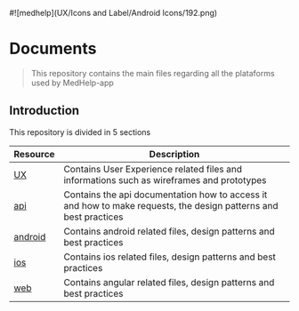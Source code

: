 #![medhelp](UX/Icons and Label/Android Icons/192.png)

# Documents

> This repository contains the main files regarding all the plataforms used by MedHelp-app

## Introduction

This repository is divided in 5 sections

| Resource      | Description               |
|---------------|-------------------------- |
| [UX](https://github.com/medhelp-app/documents/tree/master/UX)               | Contains User Experience related files and informations such as wireframes and prototypes  |
| [api](https://github.com/medhelp-app/documents/tree/master/api)             | Contains the api documentation how to access it and how to make requests, the design patterns and best practices|
| [android](https://github.com/medhelp-app/documents/tree/master/android)     | Contains android related files, design patterns and best practices |
| [ios](https://github.com/medhelp-app/documents/tree/master/ios)             | Contains ios related files, design patterns and best practices |
| [web](https://github.com/medhelp-app/documents/tree/master/web)             | Contains angular related files, design patterns and best practices |
